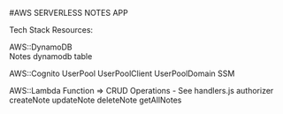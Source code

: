 #AWS SERVERLESS NOTES APP

Tech Stack Resources:

AWS::DynamoDB  
   Notes dynamodb table

AWS::Cognito 
   UserPool
   UserPoolClient
   UserPoolDomain
   SSM

AWS::Lambda Function => CRUD Operations - See handlers.js
  authorizer 
  createNote
  updateNote
  deleteNote
  getAllNotes

